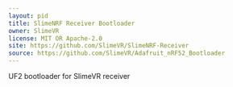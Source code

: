 ```yaml
---
layout: pid
title: SlimeNRF Receiver Bootloader
owner: SlimeVR
license: MIT OR Apache-2.0
site: https://github.com/SlimeVR/SlimeNRF-Receiver
source: https://github.com/SlimeVR/Adafruit_nRF52_Bootloader
---
```

UF2 bootloader for SlimeVR receiver